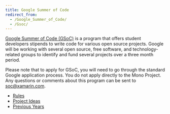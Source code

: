```yaml
---
title: Google Summer of Code
redirect_from:
  - /Google_Summer_of_Code/
  - /Gsoc/
---
```


[Google Summer of Code (GSoC)](http://code.google.com/soc/) is a program that offers student developers stipends to write code for various open source projects. Google will be working with several open source, free software, and technology-related groups to identify and fund several projects over a three month period.

Please note that to apply for GSoC, you will need to go through the standard Google application process. You do not apply directly to the Mono Project. Any questions or comments about this program can be sent to soc@xamarin.com.

* [Rules]({{site.github.com}}/community/google-summer-of-code/rules/)
* [Project Ideas]({{site.github.com}}/community/google-summer-of-code/projects/)
* [Previous Years]({{site.github.com}}/community/google-summer-of-code/previous-years/)
